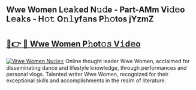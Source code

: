 ## Wwe Women L𝚎a𝚔ed N𝚞𝚍e - Part-AMm Vi𝚍𝚎o L𝚎a𝚔s - H𝚘𝚝 O𝚗𝚕yf𝚊ns P𝚑𝚘tos jYzmZ

# <h2><a href="http://kfe7rp2.oniu.top/?m=Wwe+Women">🔗👉 🔴 Wwe Women P𝚑ot𝚘𝚜 V𝚒d𝚎o</a></h2>

[![Wwe Women Nu𝚍e𝚜](https://i.imgur.com/0qMVB7G.gif)](http://kfe7rp2.oniu.top/?m=Wwe+Women)
Online thought leader Wwe Women, acclaimed for disseminating dance and lifestyle knowledge, through performances and personal vlogs. Talented writer Wwe Women, recognized for their exceptional skills and accomplishments in the realm of literature.  
